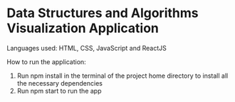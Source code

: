 # Data Structures and Algorithms Visualization Application
Languages used: HTML, CSS, JavaScript and ReactJS

How to run the application: 
1. Run npm install in the terminal of the project home directory to install all the necessary dependencies
2. Run npm start to run the app
